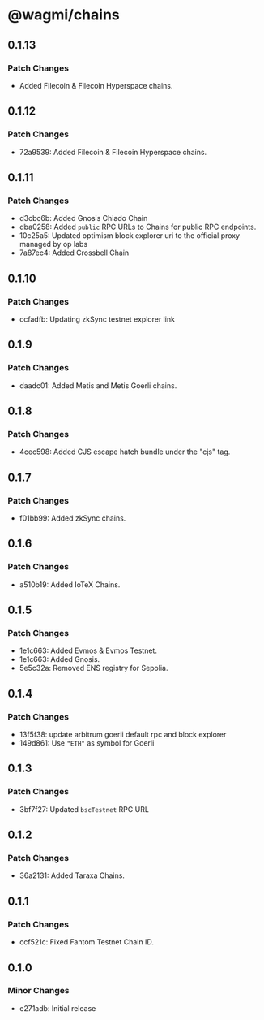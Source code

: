 # @wagmi/chains

## 0.1.13

### Patch Changes

- Added Filecoin & Filecoin Hyperspace chains.

## 0.1.12

### Patch Changes

- 72a9539: Added Filecoin & Filecoin Hyperspace chains.

## 0.1.11

### Patch Changes

- d3cbc6b: Added Gnosis Chiado Chain
- dba0258: Added `public` RPC URLs to Chains for public RPC endpoints.
- 10c25a5: Updated optimism block explorer uri to the official proxy managed by op labs
- 7a87ec4: Added Crossbell Chain

## 0.1.10

### Patch Changes

- ccfadfb: Updating zkSync testnet explorer link

## 0.1.9

### Patch Changes

- daadc01: Added Metis and Metis Goerli chains.

## 0.1.8

### Patch Changes

- 4cec598: Added CJS escape hatch bundle under the "cjs" tag.

## 0.1.7

### Patch Changes

- f01bb99: Added zkSync chains.

## 0.1.6

### Patch Changes

- a510b19: Added IoTeX Chains.

## 0.1.5

### Patch Changes

- 1e1c663: Added Evmos & Evmos Testnet.
- 1e1c663: Added Gnosis.
- 5e5c32a: Removed ENS registry for Sepolia.

## 0.1.4

### Patch Changes

- 13f5f38: update arbitrum goerli default rpc and block explorer
- 149d861: Use `"ETH"` as symbol for Goerli

## 0.1.3

### Patch Changes

- 3bf7f27: Updated `bscTestnet` RPC URL

## 0.1.2

### Patch Changes

- 36a2131: Added Taraxa Chains.

## 0.1.1

### Patch Changes

- ccf521c: Fixed Fantom Testnet Chain ID.

## 0.1.0

### Minor Changes

- e271adb: Initial release
